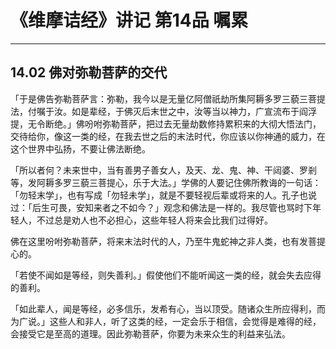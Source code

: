 


# 《维摩诘经》讲记 第14品 嘱累

------

## 14.02 佛对弥勒菩萨的交代

「于是佛告弥勒菩萨言：弥勒，我今以是无量亿阿僧祇劫所集阿耨多罗三藐三菩提法，付嘱于汝。如是辈经，于佛灭后末世之中，汝等当以神力，广宣流布于阎浮提，无令断绝。」佛吩咐弥勒菩萨，把过去无量劫数修持累积来的大彻大悟法门，交待给你，像这一类的经，在我去世之后的末法时代，你应该以你神通的威力，在这个世界中弘扬，不要让佛法断绝。

「所以者何？未来世中，当有善男子善女人，及天、龙、鬼、神、干闼婆、罗剎等，发阿耨多罗三藐三菩提心，乐于大法。」学佛的人要记住佛所教诲的一句话：「勿轻末学」，也有写成「勿轻未学」，就是不要轻视后辈或将来的人。孔子也说过：「后生可畏，安知来者之不如今？」观念和佛法是一样的。我尽管也骂时下年轻人，不过总是劝人也不必担心，这些年轻人将来会比我们过得好。

佛在这里吩咐弥勒菩萨，将来末法时代的人，乃至牛鬼蛇神之非人类，也有发菩提心的。

「若使不闻如是等经，则失善利。」假使他们不能听闻这一类的经，就会失去应得的善利。

「如此辈人，闻是等经，必多信乐，发希有心，当以顶受。随诸众生所应得利，而为广说。」这些人和非人，听了这类的经，一定会乐于相信，会觉得是难得的经，会接受它是至高的道理。因此弥勒菩萨，你要为未来众生的利益来弘法。
